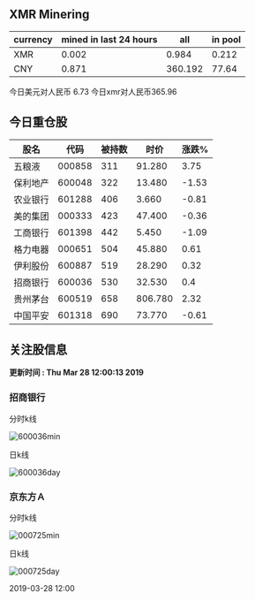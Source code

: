 ## XMR Minering

|currency|mined in last 24 hours|all|in pool|
|---|---|---|---|
|XMR|0.002|0.984|0.212|
|CNY|0.871|360.192|77.64|

今日美元对人民币 6.73	今日xmr对人民币365.96


## 今日重仓股 

|股名|代码|被持数|时价|涨跌%|
|---|---|---|---|---|
|五粮液|000858|311|91.280|3.75|
|保利地产|600048|322|13.480|-1.53|
|农业银行|601288|406|3.660|-0.81|
|美的集团|000333|423|47.400|-0.36|
|工商银行|601398|442|5.450|-1.09|
|格力电器|000651|504|45.880|0.61|
|伊利股份|600887|519|28.290|0.32|
|招商银行|600036|530|32.530|0.4|
|贵州茅台|600519|658|806.780|2.32|
|中国平安|601318|690|73.770|-0.61|

## 关注股信息
**更新时间 : Thu Mar 28 12:00:13 2019**
### 招商银行 
分时k线

![600036min](http://image.sinajs.cn/newchart/min/n/sh600036.gif)

日k线

![600036day](http://image.sinajs.cn/newchart/daily/n/sh600036.gif)

### 京东方Ａ 
分时k线

![000725min](http://image.sinajs.cn/newchart/min/n/sz000725.gif)

日k线

![000725day](http://image.sinajs.cn/newchart/daily/n/sz000725.gif)

2019-03-28 12:00